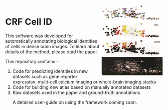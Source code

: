 <img src = "extra/readme_img_v2.jpg" width = "40%" align = "right">
<h1>CRF Cell ID</h1>
<p>
  This software was developed for automatically annotating biological identities of cells in dense brain images. 
  To learn about details of the method, please read the paper.
</p>
<p>
  This repository contains - 
  <ol>
    <li>Code for predicting identities in new datasets such as gene reporter expression, multi-cell calcium imaging or whole-brain imaging stacks</li>
    <li>Code for building new atlas based on manually annotated datasets</li>
    <li>Raw datasets used in the paper and ground-truth annotations</li>
</p>
<p>
  A detailed user-guide on using the framework coming soon.
</p>
  

  
